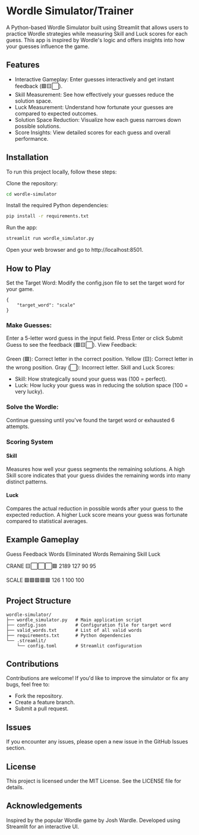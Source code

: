 # Wordle Simulator/Trainer

A Python-based Wordle Simulator built using Streamlit that allows users to practice Wordle strategies while measuring Skill and Luck scores for each guess. This app is inspired by Wordle's logic and offers insights into how your guesses influence the game.

## Features
- Interactive Gameplay: Enter guesses interactively and get instant feedback (🟩🟨⬜).
- Skill Measurement: See how effectively your guesses reduce the solution space.
- Luck Measurement: Understand how fortunate your guesses are compared to expected outcomes.
- Solution Space Reduction: Visualize how each guess narrows down possible solutions.
- Score Insights: View detailed scores for each guess and overall performance.

## Installation
To run this project locally, follow these steps:

Clone the repository:

```bash git clone https://github.com/your-username/wordle-simulator.git
cd wordle-simulator
```

Install the required Python dependencies:

```bash
pip install -r requirements.txt
```

Run the app:

```bash
streamlit run wordle_simulator.py
```

Open your web browser and go to http://localhost:8501.

## How to Play

Set the Target Word: Modify the config.json file to set the target word for your game.

```
{
    "target_word": "scale"
}
```

### Make Guesses:

Enter a 5-letter word guess in the input field.
Press Enter or click Submit Guess to see the feedback (🟩🟨⬜).
View Feedback:

Green (🟩): Correct letter in the correct position.
Yellow (🟨): Correct letter in the wrong position.
Gray (⬜): Incorrect letter.
Skill and Luck Scores:

- Skill: How strategically sound your guess was (100 = perfect).
- Luck: How lucky your guess was in reducing the solution space (100 = very lucky).

### Solve the Wordle:

Continue guessing until you've found the target word or exhausted 6 attempts.

### Scoring System

#### Skill
Measures how well your guess segments the remaining solutions. A high Skill score indicates that your guess divides the remaining words into many distinct patterns.

#### Luck
Compares the actual reduction in possible words after your guess to the expected reduction. A higher Luck score means your guess was fortunate compared to statistical averages.

## Example Gameplay
Guess	Feedback	    Words Eliminated	Words Remaining	Skill	Luck


CRANE	🟨⬜⬜⬜🟩	2189	            127	            90	    95

SCALE	🟩🟩🟩🟩🟩	126	                1	            100	    100


## Project Structure

```
wordle-simulator/
├── wordle_simulator.py   # Main application script
├── config.json           # Configuration file for target word
├── valid_words.txt       # List of all valid words
├── requirements.txt      # Python dependencies
└── .streamlit/
    └── config.toml       # Streamlit configuration
```

## Contributions
Contributions are welcome! If you'd like to improve the simulator or fix any bugs, feel free to:

- Fork the repository.
- Create a feature branch.
- Submit a pull request.

## Issues
If you encounter any issues, please open a new issue in the GitHub Issues section.

## License
This project is licensed under the MIT License. See the LICENSE file for details.

## Acknowledgements
Inspired by the popular Wordle game by Josh Wardle.
Developed using Streamlit for an interactive UI.
